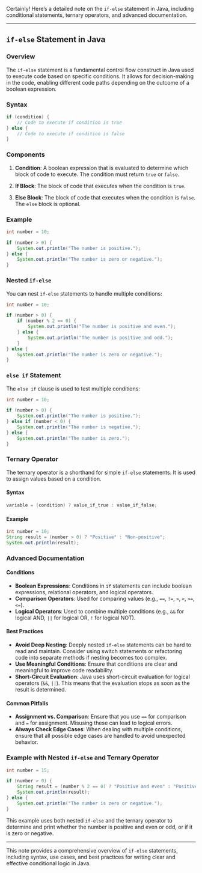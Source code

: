 Certainly! Here’s a detailed note on the `if-else` statement in Java, including conditional statements, ternary operators, and advanced documentation.

---

## `if-else` Statement in Java

### Overview

The `if-else` statement is a fundamental control flow construct in Java used to execute code based on specific conditions. It allows for decision-making in the code, enabling different code paths depending on the outcome of a boolean expression.

### Syntax

```java
if (condition) {
    // Code to execute if condition is true
} else {
    // Code to execute if condition is false
}
```

### Components

1. **Condition**: A boolean expression that is evaluated to determine which block of code to execute. The condition must return `true` or `false`.

2. **If Block**: The block of code that executes when the condition is `true`.

3. **Else Block**: The block of code that executes when the condition is `false`. The `else` block is optional.

### Example

```java
int number = 10;

if (number > 0) {
    System.out.println("The number is positive.");
} else {
    System.out.println("The number is zero or negative.");
}
```

### Nested `if-else`

You can nest `if-else` statements to handle multiple conditions:

```java
int number = 10;

if (number > 0) {
    if (number % 2 == 0) {
        System.out.println("The number is positive and even.");
    } else {
        System.out.println("The number is positive and odd.");
    }
} else {
    System.out.println("The number is zero or negative.");
}
```

### `else if` Statement

The `else if` clause is used to test multiple conditions:

```java
int number = 10;

if (number > 0) {
    System.out.println("The number is positive.");
} else if (number < 0) {
    System.out.println("The number is negative.");
} else {
    System.out.println("The number is zero.");
}
```

### Ternary Operator

The ternary operator is a shorthand for simple `if-else` statements. It is used to assign values based on a condition.

#### Syntax

```java
variable = (condition) ? value_if_true : value_if_false;
```

#### Example

```java
int number = 10;
String result = (number > 0) ? "Positive" : "Non-positive";
System.out.println(result);
```

### Advanced Documentation

#### Conditions

- **Boolean Expressions**: Conditions in `if` statements can include boolean expressions, relational operators, and logical operators.
- **Comparison Operators**: Used for comparing values (e.g., `==`, `!=`, `>`, `<`, `>=`, `<=`).
- **Logical Operators**: Used to combine multiple conditions (e.g., `&&` for logical AND, `||` for logical OR, `!` for logical NOT).

#### Best Practices

- **Avoid Deep Nesting**: Deeply nested `if-else` statements can be hard to read and maintain. Consider using switch statements or refactoring code into separate methods if nesting becomes too complex.
- **Use Meaningful Conditions**: Ensure that conditions are clear and meaningful to improve code readability.
- **Short-Circuit Evaluation**: Java uses short-circuit evaluation for logical operators (`&&`, `||`). This means that the evaluation stops as soon as the result is determined.

#### Common Pitfalls

- **Assignment vs. Comparison**: Ensure that you use `==` for comparison and `=` for assignment. Misusing these can lead to logical errors.
- **Always Check Edge Cases**: When dealing with multiple conditions, ensure that all possible edge cases are handled to avoid unexpected behavior.

### Example with Nested `if-else` and Ternary Operator

```java
int number = 15;

if (number > 0) {
    String result = (number % 2 == 0) ? "Positive and even" : "Positive and odd";
    System.out.println(result);
} else {
    System.out.println("The number is zero or negative.");
}
```

This example uses both nested `if-else` and the ternary operator to determine and print whether the number is positive and even or odd, or if it is zero or negative.

---

This note provides a comprehensive overview of `if-else` statements, including syntax, use cases, and best practices for writing clear and effective conditional logic in Java.